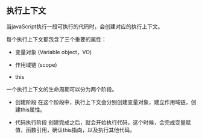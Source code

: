 
## 执行上下文

当javaScript执行一段可执行的代码时，会创建对应的执行上下文。

每个执行上下文都包含了三个重要的属性：

* 变量对象 (Variable object，VO)
  
* 作用域链 (scope)

* this

一个执行上下文的生命周期可以分为两个阶段。

* 创建阶段
  在这个阶段中，执行上下文会分别创建变量对象，建立作用域链，创建this属性。

* 代码执行阶段
  创建完成之后，就会开始执行代码，这个时候，会完成变量赋值，函数引用，确认this指向，以及执行其他代码。
